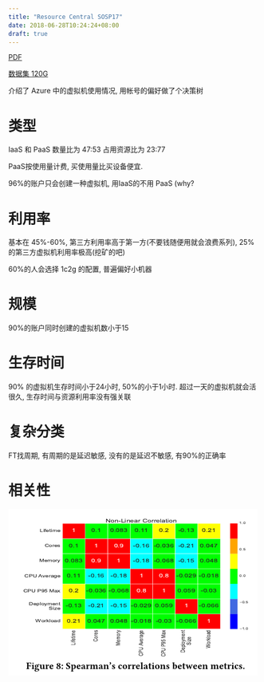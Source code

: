 ```yaml
---
title: "Resource Central SOSP17"
date: 2018-06-28T10:24:24+08:00
draft: true
---
```


[PDF](/pdf/Resource-Central-SOSP17.pdf)

[数据集 120G](https://github.com/Azure/AzurePublicDataset)

介绍了 Azure 中的虚拟机使用情况, 用帐号的偏好做了个决策树

# 类型
IaaS 和 PaaS
数量比为 47:53
占用资源比为 23:77

PaaS按使用量计费, 买使用量比买设备便宜.

96%的账户只会创建一种虚拟机, 用IaaS的不用 PaaS (why?

# 利用率

基本在 45%-60%, 第三方利用率高于第一方(不要钱随便用就会浪费系列), 25%的第三方虚拟机利用率极高(挖矿的吧)

60%的人会选择 1c2g 的配置, 普遍偏好小机器

# 规模

90%的账户同时创建的虚拟机数小于15

# 生存时间

90% 的虚拟机生存时间小于24小时, 50%的小于1小时. 超过一天的虚拟机就会活很久, 生存时间与资源利用率没有强关联

# 复杂分类

FT找周期, 有周期的是延迟敏感, 没有的是延迟不敏感, 有90%的正确率

# 相关性

![](/img/resource-centra-usage/corr)

